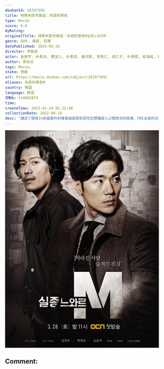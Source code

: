 ```yaml
---
doubanId: 26297399
title: 特殊失踪专案组：失踪的黑色
type: Movie
score: 9.0
myRating: 
originalTitle: 特殊失踪专案组：失踪的黑色M실종느와르M
genre: 动作, 悬疑, 犯罪
datePublished: 2015-03-28
director: 李胜英
actor: 金康宇, 朴熹洵, 曹宝儿, 朴素贤, 姜河那, 李秀仁, 成仁子, 朴贵顺, 权海成, 楊泳祚, 张浚浩, 权范泽, 吴顺泰, 韩叙真, 李承亨, 李柱灿, 韩秀妍, 杨基元, 沈利煐, 张光, 秉宪, 赵妍熙, 金圭哲, 孙秀贤, 李硕久, 韩胜贤, 李东勇, 文英东, 柳正浩, 高甫洁, 李艺恩, 徐恩雅, 柳泰浩, 金炳哲, 尹芮珠, 李妍度, 尹敬浩, 姜敏泰, 柳淳哲, 许栋元, 李斗日, undefined, 许俊硕, 鄭宇植, 陈庸旭, 孙钟学, 崔秉默, 金善彬, 朴昼熙, 朴解浚
author: 李幼贞
tags: Movie, 
state: 想看
url: https://movie.douban.com/subject/26297399/
aliases: 失踪的黑色M
country: 韩国
language: 韩语
IMDb: tt4602874
time: 
createTime: 2023-01-24 01:22:48
collectionDate: 2022-09-18
desc: "講述了調查1%失蹤案件的專案組員警和惡性犯罪嫌疑人之間對決的故事。FBI出身的天才精英刑警吉秀賢(金康宇飾)和純度100%的本土老派勢力刑警吳大榮(朴熙順飾)的搭檔將怎樣在一定期限內找出失蹤者並與..."
---
```


![image](assets/p2230647725.jpg)

Comment: 
---


